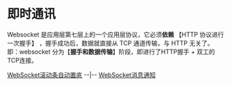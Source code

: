 # 即时通讯

Websocket 是应用层第七层上的一个应用层协议，它必须**依赖** 【HTTP 协议进行一次握手】 ，握手成功后，数据就直接从 TCP 通道传输，与 HTTP 无关了。即：websocket 分为【**握手和数据传输**】阶段，即进行了HTTP握手 + 双工的TCP连接。

[WebSocket滚动条自动置底](https://zhuanlan.zhihu.com/p/89906315) --|-- [WebSocket消息通知](https://blog.csdn.net/qq_37128049/article/details/96977671)
